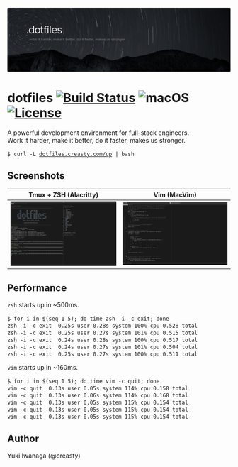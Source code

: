 ![creasty's dotfiles](./docs/visual.jpg)

dotfiles [![Build Status](https://travis-ci.org/creasty/dotfiles.svg?branch=master)](https://travis-ci.org/creasty/dotfiles) ![macOS](https://img.shields.io/badge/platform-macOS-lightgray.svg) [![License](https://img.shields.io/github/license/creasty/dotfiles.svg)](./LICENSE.txt)
========

A powerful development environment for full-stack engineers.  
Work it harder, make it better, do it faster, makes us stronger.

<pre><code>$ curl -L <a href="http://dotfiles.creasty.com/up">dotfiles.creasty.com/up</a> | bash</code></pre>

Screenshots
-----------

| Tmux + ZSH (Alacritty) | Vim (MacVim) |
|---|---|
| ![](./docs/images/screenshots/tmux.png) | ![](./docs/images/screenshots/vim.png) |

Performance
-----------

`zsh` starts up in ~500ms.

```sh-session
$ for i in $(seq 1 5); do time zsh -i -c exit; done
zsh -i -c exit  0.25s user 0.28s system 100% cpu 0.528 total
zsh -i -c exit  0.25s user 0.27s system 101% cpu 0.515 total
zsh -i -c exit  0.24s user 0.28s system 100% cpu 0.517 total
zsh -i -c exit  0.24s user 0.27s system 101% cpu 0.504 total
zsh -i -c exit  0.25s user 0.27s system 100% cpu 0.511 total
```

`vim` starts up in ~160ms.

```sh-session
$ for i in $(seq 1 5); do time vim -c quit; done
vim -c quit  0.13s user 0.05s system 114% cpu 0.158 total
vim -c quit  0.13s user 0.06s system 114% cpu 0.168 total
vim -c quit  0.13s user 0.05s system 115% cpu 0.154 total
vim -c quit  0.13s user 0.05s system 115% cpu 0.154 total
vim -c quit  0.13s user 0.05s system 115% cpu 0.154 total
```

Author
------

Yuki Iwanaga (@creasty)
